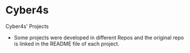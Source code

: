 # Cyber4s
Cyber4s' Projects
* Some projects were developed in different Repos and the original repo is linked in the README file of each project.

